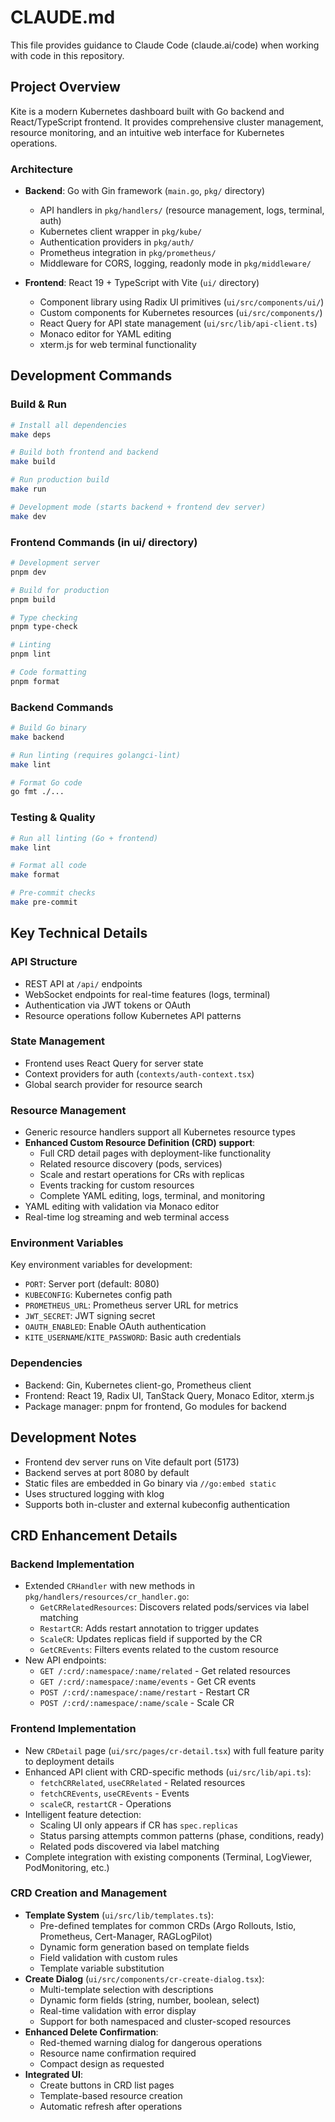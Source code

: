 # CLAUDE.md

This file provides guidance to Claude Code (claude.ai/code) when working with code in this repository.

## Project Overview

Kite is a modern Kubernetes dashboard built with Go backend and React/TypeScript frontend. It provides comprehensive cluster management, resource monitoring, and an intuitive web interface for Kubernetes operations.

### Architecture

- **Backend**: Go with Gin framework (`main.go`, `pkg/` directory)
  - API handlers in `pkg/handlers/` (resource management, logs, terminal, auth)  
  - Kubernetes client wrapper in `pkg/kube/`
  - Authentication providers in `pkg/auth/`
  - Prometheus integration in `pkg/prometheus/`
  - Middleware for CORS, logging, readonly mode in `pkg/middleware/`

- **Frontend**: React 19 + TypeScript with Vite (`ui/` directory)
  - Component library using Radix UI primitives (`ui/src/components/ui/`)
  - Custom components for Kubernetes resources (`ui/src/components/`)
  - React Query for API state management (`ui/src/lib/api-client.ts`)
  - Monaco editor for YAML editing
  - xterm.js for web terminal functionality

## Development Commands

### Build & Run
```bash
# Install all dependencies
make deps

# Build both frontend and backend
make build

# Run production build
make run

# Development mode (starts backend + frontend dev server)
make dev
```

### Frontend Commands (in ui/ directory)
```bash
# Development server
pnpm dev

# Build for production  
pnpm build

# Type checking
pnpm type-check

# Linting
pnpm lint

# Code formatting
pnpm format
```

### Backend Commands
```bash
# Build Go binary
make backend

# Run linting (requires golangci-lint)
make lint

# Format Go code
go fmt ./...
```

### Testing & Quality
```bash
# Run all linting (Go + frontend)
make lint

# Format all code
make format

# Pre-commit checks
make pre-commit
```

## Key Technical Details

### API Structure
- REST API at `/api/` endpoints
- WebSocket endpoints for real-time features (logs, terminal)
- Authentication via JWT tokens or OAuth
- Resource operations follow Kubernetes API patterns

### State Management
- Frontend uses React Query for server state
- Context providers for auth (`contexts/auth-context.tsx`)
- Global search provider for resource search

### Resource Management
- Generic resource handlers support all Kubernetes resource types
- **Enhanced Custom Resource Definition (CRD) support**:
  - Full CRD detail pages with deployment-like functionality
  - Related resource discovery (pods, services)
  - Scale and restart operations for CRs with replicas
  - Events tracking for custom resources
  - Complete YAML editing, logs, terminal, and monitoring
- YAML editing with validation via Monaco editor
- Real-time log streaming and web terminal access

### Environment Variables
Key environment variables for development:
- `PORT`: Server port (default: 8080)
- `KUBECONFIG`: Kubernetes config path
- `PROMETHEUS_URL`: Prometheus server URL for metrics
- `JWT_SECRET`: JWT signing secret
- `OAUTH_ENABLED`: Enable OAuth authentication
- `KITE_USERNAME`/`KITE_PASSWORD`: Basic auth credentials

### Dependencies
- Backend: Gin, Kubernetes client-go, Prometheus client
- Frontend: React 19, Radix UI, TanStack Query, Monaco Editor, xterm.js
- Package manager: pnpm for frontend, Go modules for backend

## Development Notes

- Frontend dev server runs on Vite default port (5173)
- Backend serves at port 8080 by default
- Static files are embedded in Go binary via `//go:embed static`
- Uses structured logging with klog
- Supports both in-cluster and external kubeconfig authentication

## CRD Enhancement Details

### Backend Implementation
- Extended `CRHandler` with new methods in `pkg/handlers/resources/cr_handler.go`:
  - `GetCRRelatedResources`: Discovers related pods/services via label matching
  - `RestartCR`: Adds restart annotation to trigger updates
  - `ScaleCR`: Updates replicas field if supported by the CR
  - `GetCREvents`: Filters events related to the custom resource
- New API endpoints:
  - `GET /:crd/:namespace/:name/related` - Get related resources
  - `GET /:crd/:namespace/:name/events` - Get CR events
  - `POST /:crd/:namespace/:name/restart` - Restart CR
  - `POST /:crd/:namespace/:name/scale` - Scale CR

### Frontend Implementation
- New `CRDetail` page (`ui/src/pages/cr-detail.tsx`) with full feature parity to deployment details
- Enhanced API client with CRD-specific methods (`ui/src/lib/api.ts`):
  - `fetchCRRelated`, `useCRRelated` - Related resources
  - `fetchCREvents`, `useCREvents` - Events
  - `scaleCR`, `restartCR` - Operations
- Intelligent feature detection:
  - Scaling UI only appears if CR has `spec.replicas`
  - Status parsing attempts common patterns (phase, conditions, ready)
  - Related pods discovered via label matching
- Complete integration with existing components (Terminal, LogViewer, PodMonitoring, etc.)

### CRD Creation and Management
- **Template System** (`ui/src/lib/templates.ts`):
  - Pre-defined templates for common CRDs (Argo Rollouts, Istio, Prometheus, Cert-Manager, RAGLogPilot)
  - Dynamic form generation based on template fields
  - Field validation with custom rules
  - Template variable substitution
- **Create Dialog** (`ui/src/components/cr-create-dialog.tsx`):
  - Multi-template selection with descriptions
  - Dynamic form fields (string, number, boolean, select)
  - Real-time validation with error display
  - Support for both namespaced and cluster-scoped resources
- **Enhanced Delete Confirmation**:
  - Red-themed warning dialog for dangerous operations
  - Resource name confirmation required
  - Compact design as requested
- **Integrated UI**:
  - Create buttons in CRD list pages
  - Template-based resource creation
  - Automatic refresh after operations